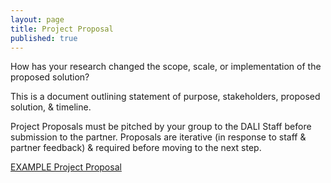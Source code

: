 ```yaml
---
layout: page
title: Project Proposal
published: true
---
```




How has your research changed the scope, scale, or implementation of the proposed solution?

This is a document outlining statement of purpose, stakeholders, proposed solution, & timeline.

Project Proposals must be pitched by your group to the DALI Staff before submission to the partner. Proposals are iterative (in response to staff & partner feedback) & required before moving to the next step.  

[EXAMPLE Project Proposal](https://docs.google.com/document/d/1eUOWSDpmRE9037nOym1h5oGvgmbrT-mZnaj9arZcxyQ/edit)

